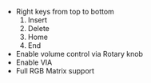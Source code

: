 - Right keys from top to bottom
    1. Insert
    2. Delete
    3. Home
    4. End
- Enable volume control via Rotary knob
- Enable VIA
- Full RGB Matrix support
